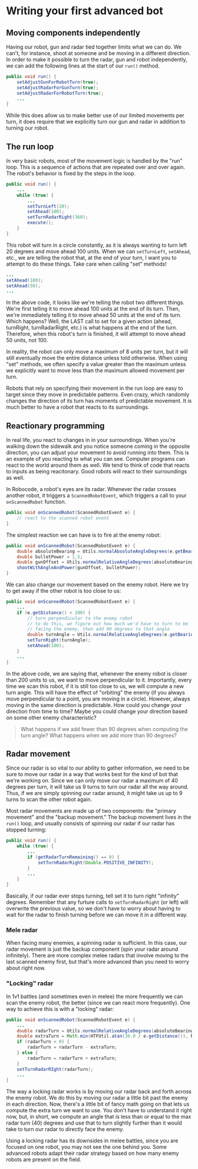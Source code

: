 Writing your first advanced bot
===============================

Moving components independently
-------------------------------

Having our robot, gun and radar tied together limits what we can do. We can't,
for instance, shoot at someone and be moving in a different direction. In order
to make it possible to turn the radar, gun and robot independently, we can add
the following lines at the start of our `run()` method.

```java
public void run() {
    setAdjustGunForRobotTurn(true);
    setAdjustRadarForGunTurn(true);
    setAdjustRadarForRobotTurn(true);
    ...
}
```

While this does allow us to make better use of our limited movements per turn,
it does require that we explicitly turn our gun and radar in addition to turning
our robot.

The run loop
------------

In very basic robots, most of the movement logic is handled by the "run" loop.
This is a sequence of actions that are repeated over and over again. The robot's
behavior is fixed by the steps in the loop.

```java
public void run() {
    ...
    while (true) {
        ...
        setTurnLeft(20);
        setAhead(100);
        setTurnRadarRight(360);
        execute();
    }
}
```

This robot will turn in a circle constantly, as it is always wanting to turn
left 20 degrees and move ahead 100 units. When we can `setTurnLeft`, `setAhead`,
etc., we are telling the robot that, at the end of your turn, I want you to
attempt to do these things. Take care when calling "set" methods!

```java
...
setAhead(100);
setAhead(50);
...
```

In the above code, it looks like we're telling the robot two different things.
We're first telling it to move ahead 100 units at the end of its turn. Then,
we're immediately telling it to move ahead 50 units at the end of its turn.
Which happens? Well, the LAST call to set for a given action (ahead, turnRight,
turnRadarRight, etc.) is what happens at the end of the turn. Therefore, when
this robot's turn is finished, it will attempt to move ahead 50 units, not 100.

In reality, the robot can only move a maximum of 8 units per turn, but it will
still eventually move the entire distance unless told otherwise. When using
"set" methods, we often specify a value greater than the maximum unless we
explicitly want to move less than the maximum allowed movement per turn.

Robots that rely on specifying their movement in the run loop are easy to target
since they move in predictable patterns. Even crazy, which randomly changes the
direction of its turn has moments of predictable movement. It is much better to
have a robot that reacts to its surroundings.

Reactionary programming
-----------------------

In real life, you react to changes in in your surroundings. When you're walking
down the sidewalk and you notice someone coming in the opposite direction, you
can adjust your movement to avoid running into them. This is an example of you
reacting to what you can see. Computer programs can react to the world around
them as well. We tend to think of code that reacts to inputs as being
reacitonary. Good robots will react to their surroundings as well.

In Robocode, a robot's eyes are its radar. Whenever the radar crosses another
robot, it triggers a `ScannedRobotEvent`, which triggers a call to your
`onScannedRobot` function.

```java
public void onScannedRobot(ScannedRobotEvent e) {
    // react to the scanned robot event
}
```

The simplest reaction we can have is to fire at the enemy robot:

```java
public void onScannedRobot(ScannedRobotEvent e) {
    double absoluteBearing = Utils.normalAbsoluteAngleDegrees(e.getBearing() + getHeading());
    double bulletPower = 1.5;
    double gunOffset = Utils.normalRelativeAngleDegrees(absoluteBearing - getGunHeading());
    shootWithAngleAndPower(gunOffset, bulletPower);
}
```

We can also change our movement based on the enemy robot. Here we try to get
away if the other robot is too close to us:

```java
public void onScannedRobot(ScannedRobotEvent e) {
    ...
    if (e.getDistance() < 200) {
        // turn perpendicular to the enemy robot
        // to do this, we figure out how much we'd have to turn to be
        // facing the enemy, then add 90 degrees to that angle
        double turnAngle = Utils.normalRelativeAngleDegrees(e.getBearing() + 90);
        setTurnRight(turnAngle);
        setAhead(100);
    }
    ...
}
```

In the above code, we are saying that, whenever the enemy robot is closer than
200 units to us, we want to move perpendicular to it. Importantly, every time we
scan this robot, if it is still too close to us, we will compute a new turn
angle. This will have the effect of "orbiting" the enemy (if you always move
perpendicular to a point, you are moving in a circle). However, always moving in
the same direction is predictable. How could you change your direction from time
to time? Maybe you could change your direction based on some other enemy
characteristic?

> What happens if we add fewer than 90 degrees when computing the turn angle?
> What happens when we add more than 90 degrees?

Radar movement
--------------

Since our radar is so vital to our ability to gather information, we need to be
sure to move our radar in a way that works best for the kind of bot that we're
working on. Since we can only move our radar a maximum of 40 degrees per turn,
it will take us 9 turns to turn our radar all the way around. Thus, if we are
simply spinning our radar around, it might take us up to 9 turns to scan the
other robot again.

Most radar movements are made up of two components: the "primary movement" and
the "backup movement." The backup movement lives in the `run()` loop, and
usually consists of spinning our radar if our radar has stopped turning:

```java
public void run() {
    while (true) {
        ...
        if (getRadarTurnRemaining() == 0) {
            setTurnRadarRight(Double.POSITIVE_INFINITY);
        }
        ...
    }
}
```

Basically, if our radar ever stops turning, tell set it to turn right "infinity"
degrees. Remember that any furture calls to `setTurnRadarRight` (or left) will
overwrite the previous value, so we don't have to worry about having to wait for
the radar to finish turning before we can move it in a different way.

### Mele radar ###


When facing many enemies, a spinning radar is sufficient. In this case, our
radar movement is just the backup component (spin your radar around infinitely).
There are more complex melee radars that involve moving to the last scanned enemy
first, but that's more advanced than you need to worry about right now.

### "Locking" radar ###


In 1v1 battles (and sometimes even in melee) the more frequently we can scan the
enemy robot, the better (since we can react more frequently). One way to
achieve this is with a "locking" radar:

```java
public void onScannedRobot(ScannedRobotEvent e) {
    ...
    double radarTurn = Utils.normalRelativeAngleDegrees(absoluteBearing - getRadarHeading());
    double extraTurn = Math.min(HTFUtil.atan(36.0 / e.getDistance()), Rules.RADAR_TURN_RATE);
    if (radarTurn < 0) {
        radarTurn = radarTurn - extraTurn;
    } else {
        radarTurn = radarTurn + extraTurn;
    }
    setTurnRadarRIght(radarTurn);
    ...
}
```

The way a locking radar works is by moving our radar back and forth across the
enemy robot. We do this by moving our radar a little bit past the enemy in each
direction. Now, there's a little bit of fancy math going on that lets us compute
the extra turn we want to use. You don't have to understand it right now, but,
in short, we compute an angle that is less than or equal to the max radar turn
(40) degrees and use that to turn slightly further than it would take to turn
our radar to directly face the enemy.

Using a locking radar has its downsides in melee battles, since you are focused
on one robot, you may not see the one behind you. Some advanced robots adapt
their radar strategy based on how many enemy robots are present on the field.
